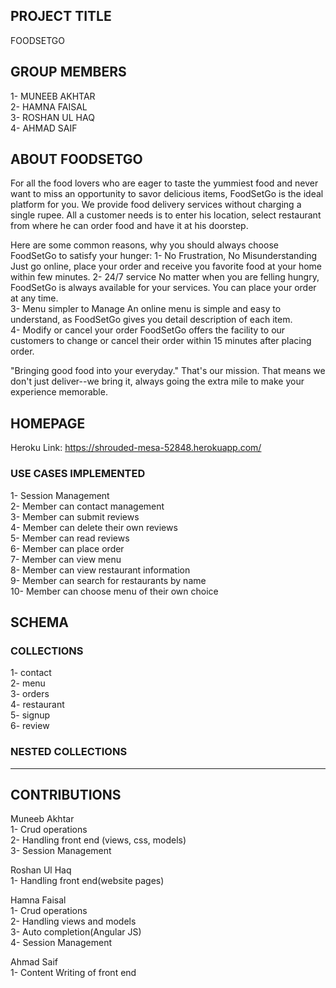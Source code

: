 ## PROJECT TITLE
  FOODSETGO      

## GROUP MEMBERS
1- MUNEEB AKHTAR<br />
2- HAMNA FAISAL<br />
3- ROSHAN UL HAQ<br />
4- AHMAD SAIF

## ABOUT FOODSETGO
For all the food lovers who are eager to taste the yummiest food and never want to miss an opportunity to savor delicious items, FoodSetGo is the ideal platform for you. We provide food delivery services without charging a single rupee. All a customer needs is to enter his location, select restaurant from where he can order food and have it at his doorstep.

Here are some common reasons, why you should always choose FoodSetGo to satisfy your hunger:
 1- No Frustration, No Misunderstanding Just go online, place your order and receive you favorite food at your home within few minutes.
 2- 24/7 service No matter when you are felling hungry, FoodSetGo is always available for your services. You can place your order at any time.<br />
 3- Menu simpler to Manage An online menu is simple and easy to understand, as FoodSetGo gives you detail description of each item.<br />
 4- Modify or cancel your order FoodSetGo offers the facility to our customers to change or cancel their order within 15 minutes after placing order.<br />

"Bringing good food into your everyday." That's our mission. That means we don't just deliver--we bring it, always going the extra mile to make your experience memorable.


## HOMEPAGE
Heroku Link: https://shrouded-mesa-52848.herokuapp.com/   

### USE CASES IMPLEMENTED

1- Session Management<br />
2- Member can contact management<br />
3- Member can submit reviews<br /> 
4- Member can delete their own reviews<br />
5- Member can read reviews<br /> 
6- Member can place order<br />
7- Member can view menu<br />
8- Member can view restaurant information<br /> 
9- Member can search for restaurants by name<br /> 
10- Member can choose menu of their own choice

## SCHEMA
### COLLECTIONS
1- contact<br />
2- menu<br />
3- orders<br />
4- restaurant<br />
5- signup<br />
6- review
### NESTED COLLECTIONS
---
## CONTRIBUTIONS

Muneeb Akhtar<br />
1- Crud operations<br />
2- Handling front end (views, css, models)<br />
3- Session Management

Roshan Ul Haq<br />
1- Handling front end(website pages)

Hamna Faisal<br />
1- Crud operations<br />
2- Handling views and models<br /> 
3- Auto completion(Angular JS)<br />
4- Session Management

Ahmad Saif<br /> 
1- Content Writing of front end
